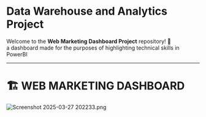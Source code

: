 # Data Warehouse and Analytics Project

Welcome to the **Web Marketing Dashboard Project** repository! 🚀  
a dashboard made for the purposes of highlighting technical skills in PowerBI

---
# 🏗️ WEB MARKETING DASHBOARD

![Screenshot 2025-03-27 202233.png]([https://github.com/chrisjuniormusas/Web-Marketing-Dashboard/blob/main/Screenshot%202025-03-27%20202233.png])





